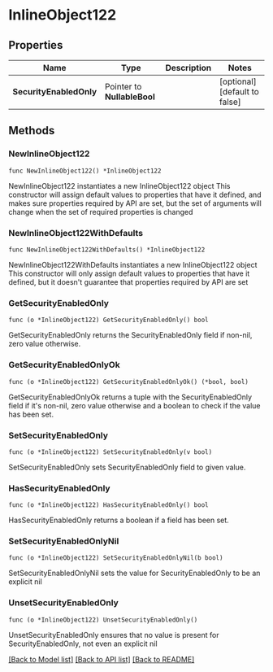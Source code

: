 # InlineObject122

## Properties

Name | Type | Description | Notes
------------ | ------------- | ------------- | -------------
**SecurityEnabledOnly** | Pointer to **NullableBool** |  | [optional] [default to false]

## Methods

### NewInlineObject122

`func NewInlineObject122() *InlineObject122`

NewInlineObject122 instantiates a new InlineObject122 object
This constructor will assign default values to properties that have it defined,
and makes sure properties required by API are set, but the set of arguments
will change when the set of required properties is changed

### NewInlineObject122WithDefaults

`func NewInlineObject122WithDefaults() *InlineObject122`

NewInlineObject122WithDefaults instantiates a new InlineObject122 object
This constructor will only assign default values to properties that have it defined,
but it doesn't guarantee that properties required by API are set

### GetSecurityEnabledOnly

`func (o *InlineObject122) GetSecurityEnabledOnly() bool`

GetSecurityEnabledOnly returns the SecurityEnabledOnly field if non-nil, zero value otherwise.

### GetSecurityEnabledOnlyOk

`func (o *InlineObject122) GetSecurityEnabledOnlyOk() (*bool, bool)`

GetSecurityEnabledOnlyOk returns a tuple with the SecurityEnabledOnly field if it's non-nil, zero value otherwise
and a boolean to check if the value has been set.

### SetSecurityEnabledOnly

`func (o *InlineObject122) SetSecurityEnabledOnly(v bool)`

SetSecurityEnabledOnly sets SecurityEnabledOnly field to given value.

### HasSecurityEnabledOnly

`func (o *InlineObject122) HasSecurityEnabledOnly() bool`

HasSecurityEnabledOnly returns a boolean if a field has been set.

### SetSecurityEnabledOnlyNil

`func (o *InlineObject122) SetSecurityEnabledOnlyNil(b bool)`

 SetSecurityEnabledOnlyNil sets the value for SecurityEnabledOnly to be an explicit nil

### UnsetSecurityEnabledOnly
`func (o *InlineObject122) UnsetSecurityEnabledOnly()`

UnsetSecurityEnabledOnly ensures that no value is present for SecurityEnabledOnly, not even an explicit nil

[[Back to Model list]](../README.md#documentation-for-models) [[Back to API list]](../README.md#documentation-for-api-endpoints) [[Back to README]](../README.md)


